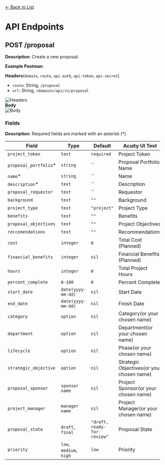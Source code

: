 [<- Back to List](https://github.com/AcuityPPM/APIs/blob/main/endpoints/record.md)

# API Endpoints

## POST /proposal

**Description**: Create a new proposal.

**Example Postman**:

**Headers**(`domain`, `route`, `api-auth`, `api-token`, `api-secret`)

- `route`: String, `/proposal`
- `url`: String, `<domain>/api/v1/proposal`

![Headers](https://github.com/AcuityPPM/APIs/blob/main/img/post_headers.webp)
<br>
**Body**
<br>
![Body](https://github.com/AcuityPPM/APIs/blob/main/img/post_body.webp)

### Fields

**Description**: Required fields are marked with an asterisk (\*).

| Field                  | Type                             | Default                     | Acuity UI Text                            |
|------------------------|----------------------------------|-----------------------------|-------------------------------------------|
| `project_token`        | `text`                           | `required`                  | Project Token                             |
| `proposal_portfolio`\* | `string`                         | ``                          | Proposal Portfolio Name                   |
| `name`\*               | `string`                         | ``                          | Name                                      |
| `description`\*        | `text`                           | ``                          | Description                               |
| `proposal_requestor`   | `text`                           | ``                          | Requestor                                 |
| `background`           | `text`                           | `""`                        | Background                                |
| `project_type`         | `text`                           | `"project"`                 | Project Type                              |
| `benefits`             | `text`                           | `""`                        | Benefits                                  |
| `proposal_objectives`  | `text`                           | `""`                        | Project Objectives                        |
| `reccomendations`      | `text`                           | `""`                        | Recommendations                           |
| `cost`                 | `integer`                        | `0`                         | Total Cost (Planned)                      |
| `financial_benefits`   | `integer`                        | `nil`                       | Financial Benefits (Planned)              |
| `hours`                | `integer`                        | `0`                         | Total Project Hours                       |
| `percent_complete`     | `0-100`                          | `0`                         | Percent Complete                          |
| `start_date`           | `date(yyyy-mm-dd)`               | `nil`                       | Start Date                                |
| `end_date`             | `date(yyyy-mm-dd)`               | `nil`                       | Finish Date                               |
| `category`             | `option`                         | `nil`                       | Category(or your chosen name)             |
| `department`           | `option`                         | `nil`                       | Department(or your chosen name)           |
| `lifecycle`            | `option`                         | `nil`                       | Phase(or your chosen name)                |
| `strategic_objective`  | `option`                         | `nil`                       | Strategic Objectives(or your chosen name) |
| `proposal_sponsor`     | `sponsor name`                   | `nil`                       | Project Sponsor(or your chosen name)      |
| `project_manager`      | `manager name`                   | `nil`                       | Project Manager(or your chosen name)      |
| `proposal_state`       | `draft`, `final`                 | `"draft, ready-for-review"` | Proposal State                            |
| `priority`             | `low`, `medium`, `high`          | `low`                       | Priority                                  |
